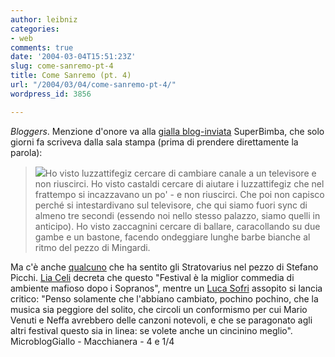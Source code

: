 ```yaml
---
author: leibniz
categories:
- web
comments: true
date: '2004-03-04T15:51:23Z'
slug: come-sanremo-pt-4
title: Come Sanremo (pt. 4)
url: "/2004/03/04/come-sanremo-pt-4/"
wordpress_id: 3856

---
```

_Bloggers_. Menzione d'onore va alla [gialla blog-inviata](https://www.iftf.it/yellowblog/yellowblog.asp) SuperBimba, che solo giorni fa scriveva dalla sala stampa (prima di prendere direttamente la parola): 


> ![](https://www.ajaster.com/images/flower.gif)Ho visto luzzattifegiz cercare di cambiare canale a un televisore e non riuscirci. Ho visto castaldi cercare di aiutare i luzzattifegiz che nel frattempo si incazzavano un po' - e non riuscirci. Che poi non capisco perché si intestardivano sul televisore, che qui siamo fuori sync di almeno tre secondi (essendo noi nello stesso palazzo, siamo quelli in anticipo). Ho visto zaccagnini cercare di ballare, caracollando su due gambe e un bastone, facendo ondeggiare lunghe barbe bianche al ritmo del pezzo di Mingardi.


Ma c'è anche [qualcuno](https://www.iftf.it/yellowblog/archivio.asp?month=2004/03#831) che ha sentito gli Stratovarius nel pezzo di Stefano Picchi. [Lia Celi](https://www.macchianera.net/archives/2004/03/03/non_sara_una_ve.html) decreta che questo "Festival è la miglior commedia di ambiente mafioso dopo i Sopranos", mentre un [Luca Sofri](https://blog.virgilio.it/bloggers/luca.sofri/weblog.php?PHPSESSID=78d010f55b790866680edd4cf3bccac4&idPostZoom=P404651934e1ee) assopito si lancia critico: "Penso solamente che l'abbiano cambiato, pochino pochino, che la musica sia peggiore del solito, che circoli un conformismo per cui Mario Venuti e Neffa avrebbero delle canzoni notevoli, e che se paragonato agli altri festival questo sia in linea: se volete anche un cincinino meglio".
MicroblogGiallo - Macchianera - 4 e 1/4
